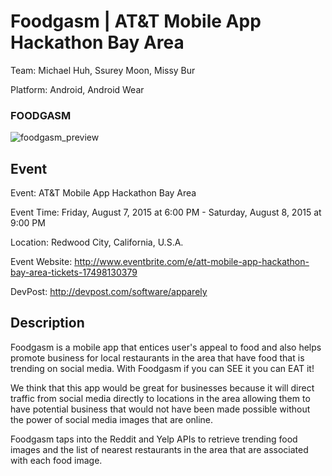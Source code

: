 Foodgasm | AT&T Mobile App Hackathon Bay Area
============

Team: Michael Huh, Ssurey Moon, Missy Bur

Platform: Android, Android Wear

### FOODGASM
![foodgasm_preview](https://cloud.githubusercontent.com/assets/1645482/12568879/79a7c8ce-c37e-11e5-982a-044b2b5de9a9.gif)

## Event

Event: AT&T Mobile App Hackathon Bay Area

Event Time: Friday, August 7, 2015 at 6:00 PM - Saturday, August 8, 2015 at 9:00 PM

Location: Redwood City, California, U.S.A.

Event Website: http://www.eventbrite.com/e/att-mobile-app-hackathon-bay-area-tickets-17498130379

DevPost: http://devpost.com/software/apparely

## Description

Foodgasm is a mobile app that entices user's appeal to food and also helps promote business for local restaurants in the area that have food that is trending on social media. With Foodgasm if you can SEE it you can EAT it!

We think that this app would be great for businesses because it will direct traffic from social media directly to locations in the area allowing them to have potential business that would not have been made possible without the power of social media images that are online. 

Foodgasm taps into the Reddit and Yelp APIs to retrieve trending food images and the list of nearest restaurants in the area that are associated with each food image.
